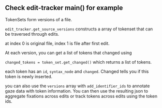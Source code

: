 ## Check edit-tracker main() for example

TokenSets form versions of a file.

`edit_tracker.get_source_versions` constructs a array of tokenset that can be traversed through edits.

at index 0 is original file, index 1 is file after first edit.

At each version, you can get a list of tokens that changed using 

`changed_tokens = token_set.get_changed()` which returns a list of tokens.

each token has an `id`, `syntax_node` and `changed`. Changed tells you if this token is newly inserted.


you can also use the `versions` array with `add_identifier_ids` to annotate gaze data with token information. You can then use the resulting json to aggregate fixations across edits or track tokens across edits using the token ids.